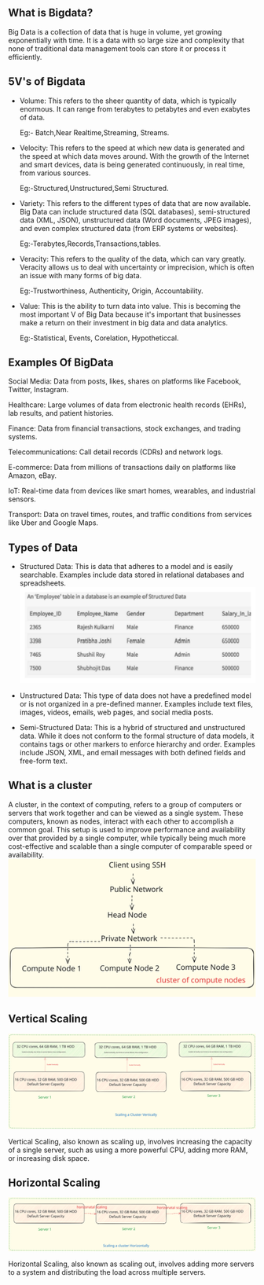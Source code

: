 ## **What is Bigdata?**
Big Data is a collection of data that is huge in volume, yet growing exponentially with time. It is a data with so large size and complexity that none of traditional data management tools can store it or process it efficiently.

## **5V's of Bigdata**
- Volume: This refers to the sheer quantity of data, which is typically enormous. It can range from terabytes to petabytes and even exabytes of data.

    Eg:- Batch,Near Realtime,Streaming, Streams.

- Velocity: This refers to the speed at which new data is generated and the speed at which data moves around. With the growth of the Internet and smart devices, data is being generated continuously, in real time, from various sources. 

    Eg:-Structured,Unstructured,Semi Structured.

- Variety: This refers to the different types of data that are now available. Big Data can include structured data (SQL databases), semi-structured data (XML, JSON), unstructured data (Word documents, JPEG images), and even complex structured data (from ERP systems or websites). 
    
    Eg:-Terabytes,Records,Transactions,tables.

- Veracity: This refers to the quality of the data, which can vary greatly. Veracity allows us to deal with uncertainty or imprecision, which is often an issue with many forms of big data.

    Eg:-Trustworthiness, Authenticity, Origin, Accountability.

- Value: This is the ability to turn data into value. This is becoming the most important V of Big Data because it's important that businesses make a return on their investment in big data and data analytics.
    
    Eg:-Statistical, Events, Corelation, Hypotheticcal.


## **Examples Of BigData**
Social Media: Data from posts, likes, shares on platforms like Facebook, Twitter, Instagram.

Healthcare: Large volumes of data from electronic health records (EHRs), lab results, and patient histories.

Finance: Data from financial transactions, stock exchanges, and trading systems.

Telecommunications: Call detail records (CDRs) and network logs.

E-commerce: Data from millions of transactions daily on platforms like Amazon, eBay.

IoT: Real-time data from devices like smart homes, wearables, and industrial sensors.

Transport: Data on travel times, routes, and traffic conditions from services like Uber and Google Maps.

## **Types of Data**

- Structured Data: This is data that adheres to a model and is easily searchable. Examples include data stored in relational databases and spreadsheets.
![Steps](structured.svg)

- Unstructured Data: This type of data does not have a predefined model or is not organized in a pre-defined manner. Examples include text files, images, videos, emails, web pages, and social media posts.

- Semi-Structured Data: This is a hybrid of structured and unstructured data. While it does not conform to the formal structure of data models, it contains tags or other markers to enforce hierarchy and order. Examples include JSON, XML, and email messages with both defined fields and free-form text.

## **What is a cluster**
A cluster, in the context of computing, refers to a group of computers or servers that work together and can be viewed as a single system. These computers, known as nodes, interact with each other to accomplish a common goal. This setup is used to improve performance and availability over that provided by a single computer, while typically being much more cost-effective and scalable than a single computer of comparable speed or availability.
![Steps](cluster.svg)

## **Vertical Scaling**

![Steps](verticalscaling.svg)

Vertical Scaling, also known as scaling up, involves increasing the capacity of a single server, such as using a more powerful CPU, adding more RAM, or increasing disk space.

## **Horizontal Scaling**
![Steps](horizontalscaling.svg)

Horizontal Scaling, also known as scaling out, involves adding more servers to a system and distributing the load across multiple servers. 



